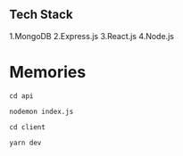 ## Tech Stack
1.MongoDB
2.Express.js
3.React.js
4.Node.js
 
 # Memories
 ```
cd api
```
```
nodemon index.js
```

```
cd client
```
```
yarn dev
```
